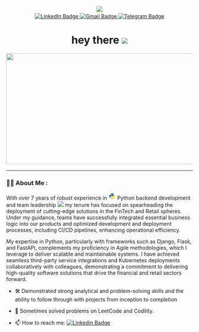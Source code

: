 <div id="header" align="center">
  <img src="https://media.giphy.com/media/M9gbBd9nbDrOTu1Mqx/giphy.gif" width="100"/>
  <div id="badges">
  <a href="https://www.linkedin.com/in/emile-gareev/">
    <img src="https://img.shields.io/badge/LinkedIn-blue?style=for-the-badge&logo=linkedin&logoColor=white" alt="LinkedIn Badge"/>
  </a>
  <a href="mailto:gareev.emile@gmail.com">
    <img src="https://img.shields.io/badge/Mail-orange?style=for-the-badge&logo=gmail&logoColor=white" alt="Gmail Badge"/>
  </a>
  <a href="http://t.me/emile16">
    <img src="https://img.shields.io/badge/Telegram-blue?style=for-the-badge&logo=telegram&logoColor=white" alt="Telegram Badge"/>
  </a>
  </div>
  <h1>
  hey there
  <img src="https://media.giphy.com/media/hvRJCLFzcasrR4ia7z/giphy.gif" width="30px"/>
  </h1>
  <div align="center">
  <img src="https://media.giphy.com/media/iIqmM5tTjmpOB9mpbn/giphy.gif" width="600" height="300"/>
  </div>
</div>

---
### :man_technologist: About Me :
With over 7 years of robust experience in <img src="https://github.com/devicons/devicon/blob/master/icons/python/python-original.svg" title="Java" alt="Python" width="20" height="20"/> Python backend development and team leadership <img src="https://media.giphy.com/media/WUlplcMpOCEmTGBtBW/giphy.gif" width="30"> my tenure has focused on spearheading the deployment of cutting-edge solutions in the FinTech and Retail spheres. Under my guidance, teams have successfully integrated essential business logic into our products and optimized development and deployment processes, including CI/CD pipelines, enhancing operational efficiency.

My expertise in Python, particularly with frameworks such as Django, Flask, and FastAPI, complements my proficiency in Agile methodologies, which I leverage to deliver scalable and maintainable systems. I have achieved seamless third-party service integrations and Kubernetes deployments collaboratively with colleagues, demonstrating a commitment to delivering high-quality software solutions that drive the financial and retail sectors forward.

- :hammer_and_wrench: Demonstrated strong analytical and problem-solving skills and the ability to follow through with projects from inception to completion

- :see_no_evil: Sometimes solved problems on LeetCode and Codility.

- :mailbox: How to reach me: [![Linkedin Badge](https://img.shields.io/badge/-Emile_Gareev-blue?style=flat&logo=Linkedin&logoColor=white)](https://www.linkedin.com/in/emile-gareev/)
